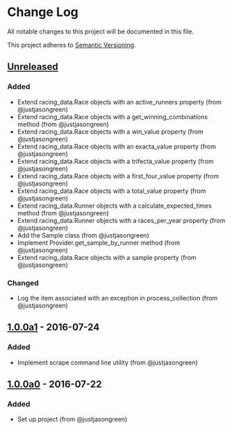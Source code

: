 # Change Log

All notable changes to this project will be documented in this file.

This project adheres to [Semantic Versioning](http://semver.org/).


## [Unreleased]

### Added
- Extend racing_data.Race objects with an active_runners property (from @justjasongreen)
- Extend racing_data.Race objects with a get_winning_combinations method (from @justjasongreen)
- Extend racing_data.Race objects with a win_value property (from @justjasongreen)
- Extend racing_data.Race objects with an exacta_value property (from @justjasongreen)
- Extend racing_data.Race objects with a trifecta_value property (from @justjasongreen)
- Extend racing_data.Race objects with a first_four_value property (from @justjasongreen)
- Extend racing_data.Race objects with a total_value property (from @justjasongreen)
- Extend racing_data.Runner objects with a calculate_expected_times method (from @justjasongreen)
- Extend racing_data.Runner objects with a races_per_year property (from @justjasongreen)
- Add the Sample class (from @justjasongreen)
- Implement Provider.get_sample_by_runner method (from @justjasongreen)
- Extend racing_data.Race objects with a sample property (from @justjasongreen)

### Changed
- Log the item associated with an exception in process_collection (from @justjasongreen)


## [1.0.0a1] - 2016-07-24

### Added
- Implement scrape command line utility (from @justjasongreen)


## [1.0.0a0] - 2016-07-22

### Added
- Set up project (from @justjasongreen)


[Unreleased]: https://github.com/justjasongreen/predictive_punter/compare/1.0.0a1...HEAD
[1.0.0a1]: https://github.com/justjasongreen/predictive_punter/compare/1.0.0a0...1.0.0a1
[1.0.0a0]: https://github.com/justjasongreen/predictive_punter/tree/1.0.0a0
